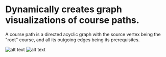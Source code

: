 # Dynamically creates graph visualizations of course paths.

A course path is a directed acyclic graph with the source vertex being the "root" course, and all its outgoing edges being its prerequisites.

![alt text](https://raw.githubusercontent.com/jeff4elee/course_path/tree/master/course_path/examples/CSE30.PNG)
![alt text](https://raw.githubusercontent.com/jeff4elee/course_path/tree/master/course_path/examples/CSE12.PNG)
